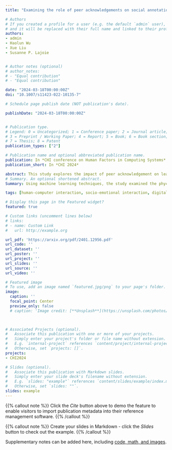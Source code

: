 ```yaml
---
title: "Examining the role of peer acknowledgements on social annotations: Unraveling the psychological underpinnings"

# Authors
# If you created a profile for a user (e.g. the default `admin` user), write the username (folder name) here 
# and it will be replaced with their full name and linked to their profile.
authors:
- admin
- Haolun Wu
- Xue Liu
- Susanne P. Lajoie


# Author notes (optional)
# author_notes:
# - "Equal contribution"
# - "Equal contribution"

date: "2024-03-18T00:00:00Z"
doi: "10.1007/s11423-022-10135-7"

# Schedule page publish date (NOT publication's date).

publishDate: "2024-03-18T00:00:00Z"


# Publication type.
# Legend: 0 = Uncategorized; 1 = Conference paper; 2 = Journal article;
# 3 = Preprint / Working Paper; 4 = Report; 5 = Book; 6 = Book section;
# 7 = Thesis; 8 = Patent
publication_types: ["2"]

# Publication name and optional abbreviated publication name.
publication: In *CHI conference on Human Factors in Computing Systems*
publication_short: In *CHI 2024*

abstract: This study explores the impact of peer acknowledgement on learner engagement and implicit psychological attributes in written annotations on an online social reading platform. Participants included 91 undergraduates from a large North American University. Using logfile data, we analyzed the relationship between learners’ received peer acknowledgement and their subsequent annotation behaviours using cross-lag regression. Higher peer acknowledgements correlate with increased initiation of annotations and responses to peer annotations. By applying text mining techniques and calculating Shapley values to analyze 1,969 social annotation entries, we identified prominent psychological themes within three dimensions (i.e., affect, cognition, and motivation) that foster peer acknowledgment in digital social annotation. These themes include positive affect, openness to learning and discussion, and expression of motivation. The findings assist educators in improving online learning communities and provide guidance to technology developers in designing effective prompts, drawing from both implicit psychological cues and explicit learning behaviours.
# Summary. An optional shortened abstract.
Summary: Using machine learning techniques, the study examined the phychological underpinnings in digital social annotation that are associated with received peer acknwoledgement and learners' annotation behavior.

tags: [human-computer interaction, socio-emotional interaction, digital social annotation, machine learning, sharpley value, peer acknowledgement]

# Display this page in the Featured widget?
featured: true

# Custom links (uncomment lines below)
# links:
# - name: Custom Link
#   url: http://example.org

url_pdf: 'https://arxiv.org/pdf/2401.12956.pdf'
url_code: ''
url_dataset: ''
url_poster: ''
url_project: ''
url_slides: ''
url_source: ''
url_video: ''

# Featured image
# To use, add an image named `featured.jpg/png` to your page's folder. 
image:
  caption: ''
  focal_point: Center
  preview_only: false
  # caption: 'Image credit: [**Unsplash**](https://unsplash.com/photos/pLCdAaMFLTE)'
  


# Associated Projects (optional).
#   Associate this publication with one or more of your projects.
#   Simply enter your project's folder or file name without extension.
#   E.g. `internal-project` references `content/project/internal-project/index.md`.
#   Otherwise, set `projects: []`.
projects:
- CHI2024

# Slides (optional).
#   Associate this publication with Markdown slides.
#   Simply enter your slide deck's filename without extension.
#   E.g. `slides: "example"` references `content/slides/example/index.md`.
#   Otherwise, set `slides: ""`.
slides: example
---
```


{{% callout note %}}
Click the *Cite* button above to demo the feature to enable visitors to import publication metadata into their reference management software.
{{% /callout %}}

{{% callout note %}}
Create your slides in Markdown - click the *Slides* button to check out the example.
{{% /callout %}}

Supplementary notes can be added here, including [code, math, and images](https://wowchemy.com/docs/writing-markdown-latex/).
